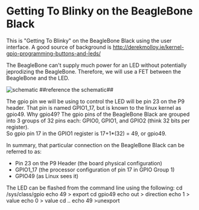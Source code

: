 # Getting To Blinky on the BeagleBone Black

This is "Getting To Blinky" on the BeagleBone Black using the user interface.
A good source of background is http://derekmolloy.ie/kernel-gpio-programming-buttons-and-leds/

The BeagleBone can't supply much power for an LED without potentially jeprodizing the BeagleBone.
Therefore, we will use a FET between the BeagleBone and the LED.

![schematic](schematic.jpg)
##reference the schematic##

The gpio pin we will be using to control the LED will be pin 23 on the P9 header.  That pin is named GPIO1_17, but 
is known to the linux kernel as gpio49.  Why gpio49?  The gpio pins of the BeagleBone Black are grouped into 
3 groups of 32 pins each: GPIO0, GPIO1, and GPIO2 (think 32 bits per register).  
So gpio pin 17 in the GPIO1 register is 17+1*(32) = 49, or gpio49.

In summary, that particular connection on the BeagleBone Black can be referred to as:
* Pin 23 on the P9 Header (the board physical configuration)
* GPIO1_17 (the processor configuration of pin 17 in GPIO Group 1)
* GPIO49 (as Linux sees it)

The LED can be flashed from the command line using the following:
    cd /sys/class/gpio
    echo 49 > export
    cd gpio49
    echo out > direction
    echo 1 > value
    echo 0 > value
    cd ..
    echo 49 >unexport
    
